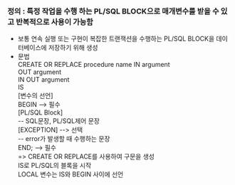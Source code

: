 ### 정의 : 특정 작업을 수행 하는 PL/SQL BLOCK으로 매개변수를 받을 수 있고 반복적으로 사용이 가능함   
 - 보통 연속 실행 또는 구현이 복잡한 트랜잭션을 수행하는 PL/SQL BLOCK을 데이터베이스에 저장하기 위해 생성
 - 문법   
CREATE OR REPLACE procedure name
   IN argument    
   OUT argument    
   IN OUT argument     
IS    
    [변수의 선언]    
BEGIN  --> 필수    
    [PL/SQL Block]   
    -- SQL문장, PL/SQL제어 문장   
    [EXCEPTION]  --> 선택   
    -- error가 발생할 때 수행하는 문장   
END;  --> 필수   
=> CREATE OR REPLACE를 사용하여 구문을 생성   
     IS로 PL/SQL의 블록을 시작   
     LOCAL 변수는 IS와 BEGIN 사이에 선언   
